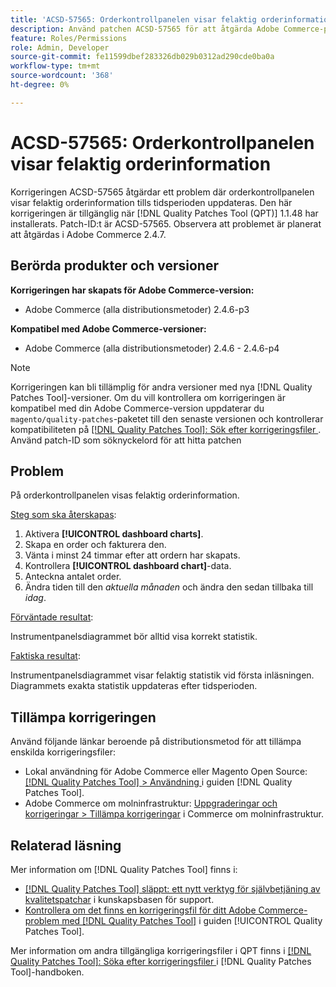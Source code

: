 ```yaml
---
title: 'ACSD-57565: Orderkontrollpanelen visar felaktig orderinformation'
description: Använd patchen ACSD-57565 för att åtgärda Adobe Commerce-problemet där orderkontrollpanelen visar felaktig orderinformation tills tidsperioden uppdateras.
feature: Roles/Permissions
role: Admin, Developer
source-git-commit: fe11599dbef283326db029b0312ad290cde0ba0a
workflow-type: tm+mt
source-wordcount: '368'
ht-degree: 0%

---
```


# ACSD-57565: Orderkontrollpanelen visar felaktig orderinformation

Korrigeringen ACSD-57565 åtgärdar ett problem där orderkontrollpanelen visar felaktig orderinformation tills tidsperioden uppdateras. Den här korrigeringen är tillgänglig när [!DNL Quality Patches Tool (QPT)] 1.1.48 har installerats. Patch-ID:t är ACSD-57565. Observera att problemet är planerat att åtgärdas i Adobe Commerce 2.4.7.

## Berörda produkter och versioner

**Korrigeringen har skapats för Adobe Commerce-version:**

* Adobe Commerce (alla distributionsmetoder) 2.4.6-p3

**Kompatibel med Adobe Commerce-versioner:**

* Adobe Commerce (alla distributionsmetoder) 2.4.6 - 2.4.6-p4

>[!NOTE]
>
>Korrigeringen kan bli tillämplig för andra versioner med nya [!DNL Quality Patches Tool]-versioner. Om du vill kontrollera om korrigeringen är kompatibel med din Adobe Commerce-version uppdaterar du `magento/quality-patches`-paketet till den senaste versionen och kontrollerar kompatibiliteten på [[!DNL Quality Patches Tool]: Sök efter korrigeringsfiler ](https://experienceleague.adobe.com/tools/commerce-quality-patches/index.html?lang=sv-SE). Använd patch-ID som söknyckelord för att hitta patchen

## Problem

På orderkontrollpanelen visas felaktig orderinformation.

<u>Steg som ska återskapas</u>:

1. Aktivera **[!UICONTROL dashboard charts]**.
1. Skapa en order och fakturera den.
1. Vänta i minst 24 timmar efter att ordern har skapats.
1. Kontrollera **[!UICONTROL dashboard chart]**-data.
1. Anteckna antalet order.
1. Ändra tiden till den *aktuella månaden* och ändra den sedan tillbaka till *idag*.

<u>Förväntade resultat</u>:

Instrumentpanelsdiagrammet bör alltid visa korrekt statistik.

<u>Faktiska resultat</u>:

Instrumentpanelsdiagrammet visar felaktig statistik vid första inläsningen. Diagrammets exakta statistik uppdateras efter tidsperioden.

## Tillämpa korrigeringen

Använd följande länkar beroende på distributionsmetod för att tillämpa enskilda korrigeringsfiler:

* Lokal användning för Adobe Commerce eller Magento Open Source: [[!DNL Quality Patches Tool] > Användning ](/help/tools/quality-patches-tool/usage.md) i guiden [!DNL Quality Patches Tool].
* Adobe Commerce om molninfrastruktur: [Uppgraderingar och korrigeringar > Tillämpa korrigeringar](https://experienceleague.adobe.com/docs/commerce-cloud-service/user-guide/develop/upgrade/apply-patches.html?lang=sv-SE) i Commerce om molninfrastruktur.

## Relaterad läsning

Mer information om [!DNL Quality Patches Tool] finns i:

* [[!DNL Quality Patches Tool] släppt: ett nytt verktyg för självbetjäning av kvalitetspatchar](https://experienceleague.adobe.com/sv/docs/commerce-knowledge-base/kb/announcements/commerce-announcements/magento-quality-patches-released-new-tool-to-self-serve-quality-patches) i kunskapsbasen för support.
* [Kontrollera om det finns en korrigeringsfil för ditt Adobe Commerce-problem med  [!DNL Quality Patches Tool]](/help/tools/quality-patches-tool/patches-available-in-qpt/check-patch-for-magento-issue-with-magento-quality-patches.md) i guiden [!UICONTROL Quality Patches Tool].


Mer information om andra tillgängliga korrigeringsfiler i QPT finns i [[!DNL Quality Patches Tool]: Söka efter korrigeringsfiler ](https://experienceleague.adobe.com/tools/commerce-quality-patches/index.html?lang=sv-SE) i [!DNL Quality Patches Tool]-handboken.

